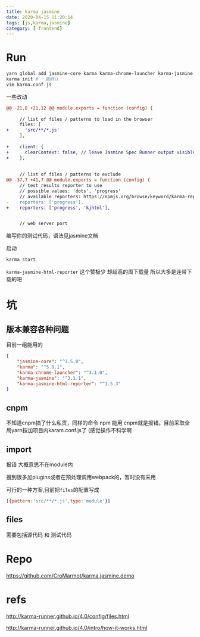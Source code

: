 ```yaml
---
title: karma jasmine
date: 2020-04-15 11:20:14
tags: [js,karma,jasmine]
category: [ frontend]
---
```


# Run

```bash
yarn global add jasmine-core karma karma-chrome-launcher karma-jasmine karma-jasmine-html-reporter
karma init # 一路默认
vim karma.conf.js
```

一些改动

```diff
@@ -21,8 +21,12 @@ module.exports = function (config) {
 
     // list of files / patterns to load in the browser
     files: [
+      'src/**/*.js'
     ],
 
+    client: {
+      clearContext: false, // leave Jasmine Spec Runner output visible in browser
+    },
 
 
     // list of files / patterns to exclude
@@ -37,7 +41,7 @@ module.exports = function (config) {
     // test results reporter to use
     // possible values: 'dots', 'progress'
     // available reporters: https://npmjs.org/browse/keyword/karma-reporter
-    reporters: ['progress'],
+    reporters: ['progress', 'kjhtml'],


     // web server port
```

编写你的测试代码，语法见jasmine文档

启动

```bash
karma start
```

`karma-jasmine-html-reporter` 这个赞极少 却超高的周下载量 所以大多是连带下载的吧

# 坑

## 版本兼容各种问题

目前一组能用的

```json
{
    "jasmine-core": "^3.5.0",
    "karma": "^5.0.1",
    "karma-chrome-launcher": "^3.1.0",
    "karma-jasmine": "^3.1.1",
    "karma-jasmine-html-reporter": "^1.5.3"
}
```

## cnpm

不知道cnpm搞了什么私货，同样的命令 npm 能用 cnpm就是报错。目前采取全局yarn按加项目内karam.conf.js了 (感觉操作不科学啊

## import

报错 大概意思不在module内

搜到很多加plugins或者在预处理调用webpack的，暂时没有采用

可行的一种方案,目前把`files`的配置写成

```js
[{pattern:'src/**/*.js',type:'module'}]
```

## files

需要包括源代码 和 测试代码

# Repo

https://github.com/CroMarmot/karma.jasmine.demo

# refs

http://karma-runner.github.io/4.0/config/files.html

http://karma-runner.github.io/4.0/intro/how-it-works.html

